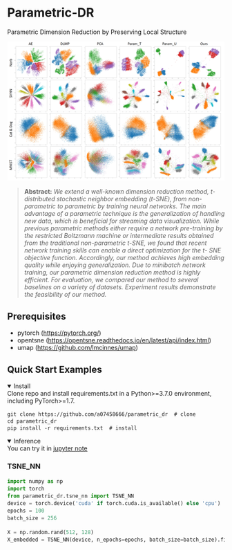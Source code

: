 # Parametric-DR
Parametric Dimension Reduction by Preserving Local Structure

![Teaser image](./img/teaser.png)

> **Abstract:** *We extend a well-known dimension reduction method, t-distributed
stochastic neighbor embedding (t-SNE), from non-parametric to
parametric by training neural networks. The main advantage of a
parametric technique is the generalization of handling new data,
which is beneficial for streaming data visualization. While previous
parametric methods either require a network pre-training by
the restricted Boltzmann machine or intermediate results obtained
from the traditional non-parametric t-SNE, we found that recent
network training skills can enable a direct optimization for the t-
SNE objective function. Accordingly, our method achieves high
embedding quality while enjoying generalization. Due to minibatch
network training, our parametric dimension reduction method
is highly efficient. For evaluation, we compared our method to
several baselines on a variety of datasets. Experiment results demonstrate
the feasibility of our method.*

## Prerequisites
* pytorch (https://pytorch.org/)
* opentsne (https://opentsne.readthedocs.io/en/latest/api/index.html)
* umap (https://github.com/lmcinnes/umap)

## <div align="left">Quick Start Examples</div>

<details open>
<summary>Install</summary>
Clone repo and install requirements.txt in a Python>=3.7.0 environment, including PyTorch>=1.7.

```
git clone https://github.com/a07458666/parametric_dr  # clone
cd parametric_dr
pip install -r requirements.txt  # install
```
</details>

<details open>
<summary>Inference</summary>
You can try it in <a href="https://github.com/a07458666/parametric_dr/blob/main/tutorial.ipynb">jupyter note</a>

### TSNE_NN
```python
import numpy as np
import torch
from parametric_dr.tsne_nn import TSNE_NN
device = torch.device('cuda' if torch.cuda.is_available() else 'cpu')
epochs = 100
batch_size = 256

X = np.random.rand(512, 128)
X_embedded = TSNE_NN(device, n_epochs=epochs, batch_size=batch_size).fit(X)
```
</details>
